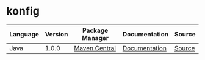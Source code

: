 # konfig

|Language|Version|Package Manager|Documentation|Source|
|-|-|-|-|-|
|Java|1.0.0|[Maven Central](https://central.sonatype.com/artifact/com.konfigthis/java-use-schema-title-if-possible/1.0.0)|[Documentation](https://github.com/konfig-dev/konfig/tree/main/java/README.md)|[Source](https://github.com/konfig-dev/konfig/tree/main/java)|